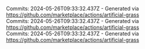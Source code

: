 Commits: 2024-05-26T09:33:32.437Z - Generated via https://github.com/marketplace/actions/artificial-grass
<br>
Commits: 2024-05-26T09:33:32.437Z - Generated via https://github.com/marketplace/actions/artificial-grass
<br>
Commits: 2024-05-26T09:33:32.437Z - Generated via https://github.com/marketplace/actions/artificial-grass
<br>
